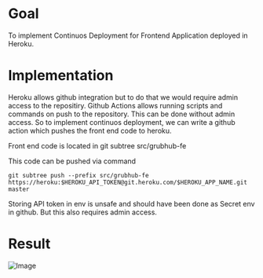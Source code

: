 # Goal
To implement Continuos Deployment for Frontend Application deployed in Heroku.

# Implementation
Heroku allows github integration but to do that we would require admin access to the repositiry. 
Github Actions allows running scripts and commands on push to the repository. This can be done without admin access.
So to implement continuos deployment, we can write a github action which pushes the front end code to heroku.

Front end code is located in git subtree src/grubhub-fe

This code can be pushed via command
````
git subtree push --prefix src/grubhub-fe https://heroku:$HEROKU_API_TOKEN@git.heroku.com/$HEROKU_APP_NAME.git master
````
Storing API token in env is unsafe and should have been done as Secret env in github. But this also requires admin access.

# Result
![Image](https://github.com/nguyensjsu/fa19-281-team-rocket/blob/master/extra_credit/CI_CD.jpg)
